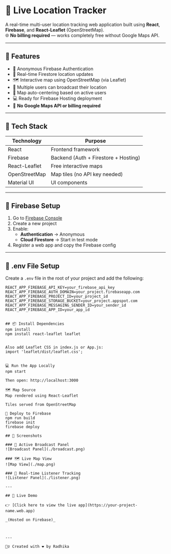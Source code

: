 # 📍 Live Location Tracker

A real-time multi-user location tracking web application built using **React**, **Firebase**, and **React-Leaflet** (OpenStreetMap).  
🌐 **No billing required** — works completely free without Google Maps API.

---

## 🚀 Features

- 🔐 Anonymous Firebase Authentication
- 📡 Real-time Firestore location updates
- 🗺️ Interactive map using OpenStreetMap (via Leaflet)
- 👥 Multiple users can broadcast their location
- 🎯 Map auto-centering based on active users
- 💻 Ready for Firebase Hosting deployment
- 💸 **No Google Maps API or billing required**

---

## 🧩 Tech Stack

| Technology | Purpose |
|------------|---------|
| React | Frontend framework  
| Firebase | Backend (Auth + Firestore + Hosting)  
| React-Leaflet | Free interactive maps  
| OpenStreetMap | Map tiles (no API key needed)  
| Material UI | UI components  

---

## 🔐 Firebase Setup

1. Go to [Firebase Console](https://console.firebase.google.com/)
2. Create a new project
3. Enable:
   - **Authentication** → Anonymous
   - **Cloud Firestore** → Start in test mode
4. Register a web app and copy the Firebase config

---

## 🔧 .env File Setup

Create a `.env` file in the root of your project and add the following:

```env
REACT_APP_FIREBASE_API_KEY=your_firebase_api_key
REACT_APP_FIREBASE_AUTH_DOMAIN=your_project.firebaseapp.com
REACT_APP_FIREBASE_PROJECT_ID=your_project_id
REACT_APP_FIREBASE_STORAGE_BUCKET=your_project.appspot.com
REACT_APP_FIREBASE_MESSAGING_SENDER_ID=your_sender_id
REACT_APP_FIREBASE_APP_ID=your_app_id


## 📦 Install Dependencies
npm install
npm install react-leaflet leaflet


Also add Leaflet CSS in index.js or App.js:
import 'leaflet/dist/leaflet.css';


💻 Run the App Locally
npm start

Then open: http://localhost:3000

🗺️ Map Source
Map rendered using React-Leaflet

Tiles served from OpenStreetMap

🚀 Deploy to Firebase
npm run build
firebase init
firebase deploy

## 📸 Screenshots

### 👥 Active Broadcast Panel  
![Broadcast Panel](./broadcast.png) 

### 🗺️ Live Map View  
![Map View](./map.png)

### 🔄 Real-time Listener Tracking  
![Listener Panel](./listener.png)

---

## 🔗 Live Demo

👉 [Click here to view the live app](https://your-project-name.web.app)

_(Hosted on Firebase)_



---

🙋‍♀️ Created with ❤️ by Radhika